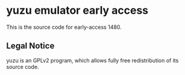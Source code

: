 yuzu emulator early access
=============

This is the source code for early-access 1480.

## Legal Notice

yuzu is an GPLv2 program, which allows fully free redistribution of its source code.